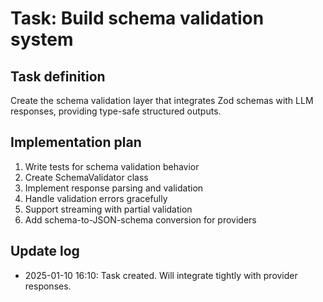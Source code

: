 # Task: Build schema validation system

## Task definition

Create the schema validation layer that integrates Zod schemas with LLM responses, providing type-safe structured outputs.

## Implementation plan

1. Write tests for schema validation behavior
2. Create SchemaValidator class
3. Implement response parsing and validation
4. Handle validation errors gracefully
5. Support streaming with partial validation
6. Add schema-to-JSON-schema conversion for providers

## Update log

- 2025-01-10 16:10: Task created. Will integrate tightly with provider responses.
